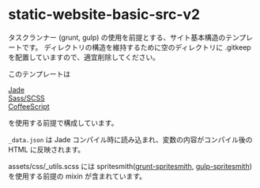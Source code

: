 static-website-basic-src-v2
=================

タスクランナー (grunt, gulp) の使用を前提とする、サイト基本構造のテンプレートです。
ディレクトリの構造を維持するために空のディレクトリに .gitkeep を配置していますので、適宜削除してください。

このテンプレートは

<a href="http://jade-lang.com/" target="_blank">Jade</a>  
<a href="http://sass-lang.com/" target="_blank">Sass/SCSS</a>  
<a href="http://coffeescript.org/" target="jade">CoffeeScript</a>

を使用する前提で構成しています。

`_data.json` は Jade コンパイル時に読み込まれ、変数の内容がコンパイル後の HTML に反映されます。

assets/css/_utils.scss には spritesmith(<a href="https://github.com/Ensighten/grunt-spritesmith" target="_blank">grunt-spritesmith</a>, <a href="https://github.com/twolfson/gulp.spritesmith" target="_blank">gulp-spritesmith</a>) を使用する前提の mixin が含まれています。

